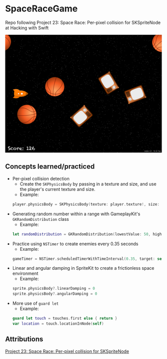 # SpaceRaceGame
Repo following Project 23: Space Race: Per-pixel collision for SKSpriteNode at Hacking with Swift

![Project 23 App Screenshot](Project23-appscreenshot.png)

## Concepts learned/practiced
* Per-pixel collision detection
  * Create the ```SKPhysicsBody``` by passing in a texture and size, and use the player's current texture and size.
  * Example:
  ```Swift
  player.physicsBody = SKPhysicsBody(texture: player.texture!, size: player.size)
  ```
* Generating random number within a range with GameplayKit's ```GKRandomDistribution``` class
  * Example:
  ```Swift
  let randomDistribution = GKRandomDistribution(lowestValue: 50, highestValue: 736)
  ```
* Practice using ```NSTimer``` to create enemies every 0.35 seconds
  * Example:
  ```Swift
  gameTimer = NSTimer.scheduledTimerWithTimeInterval(0.35, target: self, selector: #selector(createEnemy), userInfo: nil, repeats: true)
  ```
* Linear and angular damping in SpriteKit to create a frictionless space environment
  * Example:
  ```Swift
  sprite.physicsBody?.linearDamping = 0
  sprite.physicsBody?.angularDamping = 0
  ```
* More use of ```guard let```
  * Example:
  ```Swift
  guard let touch = touches.first else { return }
  var location = touch.locationInNode(self)
  ```

## Attributions
[Project 23: Space Race: Per-pixel collision for SKSpriteNode](https://www.hackingwithswift.com/read/23/overview)
